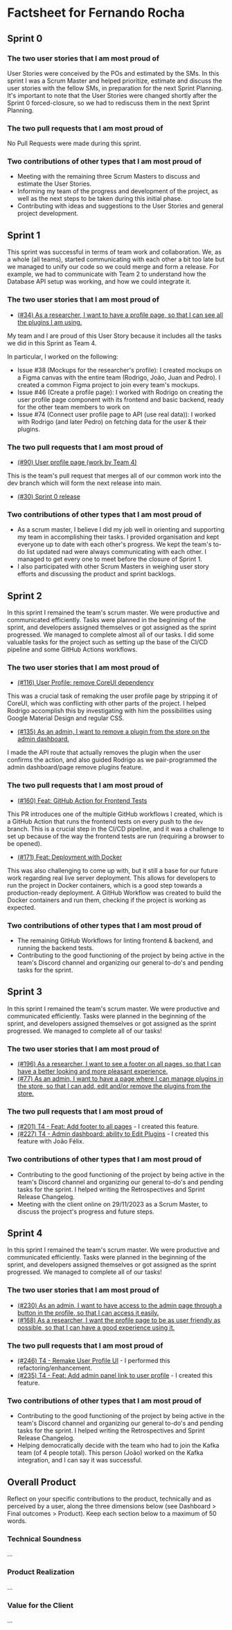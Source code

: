 # Factsheet for Fernando Rocha

## Sprint 0

### The two user stories that I am most proud of

User Stories were conceived by the POs and estimated by the SMs. In this sprint I was a Scrum Master and helped prioritize, estimate and discuss the user stories with the fellow SMs, in preparation for the next Sprint Planning. It's important to note that the User Stories were changed shortly after the Sprint 0 forced-closure, so we had to rediscuss them in the next Sprint Planning.

### The two pull requests that I am most proud of

No Pull Requests were made during this sprint.

### Two contributions of other types that I am most proud of

- Meeting with the remaining three Scrum Masters to discuss and estimate the User Stories.
- Informing my team of the progress and development of the project, as well as the next steps to be taken during this initial phase.
- Contributing with ideas and suggestions to the User Stories and general project development.

## Sprint 1

This sprint was successful in terms of team work and collaboration. We, as a whole (all teams), started communicating with each other a bit too late but we managed to unify our code so we could merge and form a release. For example, we had to communicate with Team 2 to understand how the Database API setup was working, and how we could integrate it.

### The two user stories that I am most proud of

- [(#34) As a researcher, I want to have a profile page, so that I can see all the plugins I am using.](https://github.com/FEUP-MEIC-DS-2023-1MEIC08/VAXPRED/issues/34)

My team and I are proud of this User Story because it includes all the tasks we did in this Sprint as Team 4.

In particular, I worked on the following:

- Issue #38 (Mockups for the researcher's profile): I created mockups on a Figma canvas with the entire team (Rodrigo, João, Juan and Pedro). I created a common Figma project to join every team's mockups.
- Issue #46 (Create a profile page): I worked with Rodrigo on creating the user profile page component with its frontend and basic backend, ready for the other team members to work on
- Issue #74 (Connect user profile page to API (use real data)): I worked with Rodrigo (and later Pedro) on fetching data for the user & their plugins.

### The two pull requests that I am most proud of

- [(#90) User profile page (work by Team 4)](https://github.com/FEUP-MEIC-DS-2023-1MEIC08/VAXPRED/pull/90)

This is the team's pull request that merges all of our common work into the dev branch which will form the next release into main.

- [(#30) Sprint 0 release](https://github.com/FEUP-MEIC-DS-2023-1MEIC08/VAXPRED/pull/30)

### Two contributions of other types that I am most proud of

- As a scrum master, I believe I did my job well in orienting and supporting my team in accomplishing their tasks. I provided organisation and kept everyone up to date with each other's progress. We kept the team's to-do list updated nad were always communicating with each other. I managed to get every one to meet before the closure of Sprint 1.
- I also participated with other Scrum Masters in weighing user story efforts and discussing the product and sprint backlogs.

## Sprint 2

In this sprint I remained the team's scrum master. We were productive and communicated efficiently. Tasks were planned in the beginning of the sprint, and developers assigned themselves or got assigned as the sprint progressed. We managed to complete almost all of our tasks. I did some valuable tasks for the project such as setting up the base of the CI/CD pipeline and some GitHub Actions workflows.

### The two user stories that I am most proud of

- [(#116) User Profile: remove CoreUI dependency](https://github.com/FEUP-MEIC-DS-2023-1MEIC08/VAXPRED/issues/116)

This was a crucial task of remaking the user profile page by stripping it of CoreUI, which was conflicting with other parts of the project. I helped Rodrigo accomplish this by investigating with him the possibilities using Google Material Design and regular CSS.

- [(#135) As an admin, I want to remove a plugin from the store on the admin dashboard.](https://github.com/FEUP-MEIC-DS-2023-1MEIC08/VAXPRED/issues/135)

I made the API route that actually removes the plugin when the user confirms the action, and also guided Rodrigo as we pair-programmed the admin dashboard/page remove plugins feature.

### The two pull requests that I am most proud of

- [(#160) Feat: GitHub Action for Frontend Tests](https://github.com/FEUP-MEIC-DS-2023-1MEIC08/VAXPRED/pull/160)

This PR introduces one of the multiple GitHub workflows I created, which is a GitHub Action that runs the frontend tests on every push to the `dev` branch. This is a crucial step in the CI/CD pipeline, and it was a challenge to set up because of the way the frontend tests are run (requiring a browser to be opened).

- [(#171) Feat: Deployment with Docker](https://github.com/FEUP-MEIC-DS-2023-1MEIC08/VAXPRED/pull/171)

This was also challenging to come up with, but it still a base for our future work regarding real live server deployment. This allows for developers to run the project in Docker containers, which is a good step towards a production-ready deployment. A GitHub Workflow was created to build the Docker containers and run them, checking if the project is working as expected.

### Two contributions of other types that I am most proud of

- The remaining GitHub Workflows for linting frontend & backend, and running the backend tests.
- Contributing to the good functioning of the project by being active in the team's Discord channel and organizing our general to-do's and pending tasks for the sprint.

## Sprint 3

In this sprint I remained the team's scrum master. We were productive and communicated efficiently. Tasks were planned in the beginning of the sprint, and developers assigned themselves or got assigned as the sprint progressed. We managed to complete all of our tasks!

### The two user stories that I am most proud of

- [(#196) As a researcher, I want to see a footer on all pages, so that I can have a better looking and more pleasant experience.](https://github.com/FEUP-MEIC-DS-2023-1MEIC08/VAXPRED/issues/196)
- [(#77) As an admin, I want to have a page where I can manage plugins in the store, so that I can add, edit and/or remove the plugins from the store.](https://github.com/FEUP-MEIC-DS-2023-1MEIC08/VAXPRED/issues/77)

### The two pull requests that I am most proud of

- [(#201) T4 - Feat: Add footer to all pages](https://github.com/FEUP-MEIC-DS-2023-1MEIC08/VAXPRED/pull/201) - I created this feature.
- [(#227) T4 - Admin dashboard: ability to Edit Plugins](https://github.com/FEUP-MEIC-DS-2023-1MEIC08/VAXPRED/pull/227) - I created this feature with João Félix.

### Two contributions of other types that I am most proud of

- Contributing to the good functioning of the project by being active in the team's Discord channel and organizing our general to-do's and pending tasks for the sprint. I helped writing the Retrospectives and Sprint Release Changelog.
- Meeting with the client online on 29/11/2023 as a Scrum Master, to discuss the project's progress and future steps.

## Sprint 4

In this sprint I remained the team's scrum master. We were productive and communicated efficiently. Tasks were planned in the beginning of the sprint, and developers assigned themselves or got assigned as the sprint progressed. We managed to complete all of our tasks!

### The two user stories that I am most proud of

- [(#230) As an admin, I want to have access to the admin page through a button in the profile, so that I can access it easily.](https://github.com/FEUP-MEIC-DS-2023-1MEIC08/VAXPRED/issues/230)
- [(#168) As a researcher, I want the profile page to be as user friendly as possible, so that I can have a good experience using it.](https://github.com/FEUP-MEIC-DS-2023-1MEIC08/VAXPRED/issues/168)

### The two pull requests that I am most proud of

- [(#246) T4 - Remake User Profile UI](https://github.com/FEUP-MEIC-DS-2023-1MEIC08/VAXPRED/pull/246) - I performed this refactoring/enhancement.
- [(#235) T4 - Feat: Add admin panel link to user profile](https://github.com/FEUP-MEIC-DS-2023-1MEIC08/VAXPRED/pull/235) - I created this feature.

### Two contributions of other types that I am most proud of

- Contributing to the good functioning of the project by being active in the team's Discord channel and organizing our general to-do's and pending tasks for the sprint. I helped writing the Retrospectives and Sprint Release Changelog.
- Helping democratically decide with the team who had to join the Kafka team (of 4 people total). This person (João) worked on the Kafka integration, and I can say it was successful.

## Overall Product

Reflect on your specific contributions to the product, technically and as perceived by a user, along the three dimensions below (see Dashboard > Final outcomes > Product). Keep each section below to a maximum of 50 words.

### Technical Soundness

...

### Product Realization

...

### Value for the Client

...
